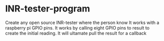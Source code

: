 # INR-tester-program
Create any open source INR-tester where the person know It works with a raspberry pi GPIO pins. It works by calling eight GPIO pins to result to create the initial reading. It will ultamate pull the result for a callback 
